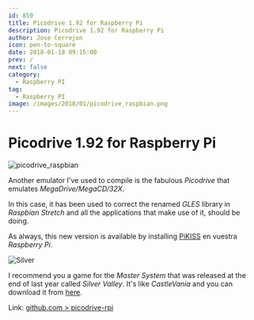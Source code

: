 ```yaml
---
id: 859
title: Picodrive 1.92 for Raspberry Pi
description: Picodrive 1.92 for Raspberry Pi
author: Jose Cerrejon
icon: pen-to-square
date: 2018-01-18 09:15:00
prev: /
next: false
category:
  - Raspberry PI
tag:
  - Raspberry PI
image: /images/2018/01/picodrive_raspbian.png
---
```


# Picodrive 1.92 for Raspberry Pi

![picodrive_raspbian](/images/2018/01/picodrive_raspbian.png)

Another emulator I've used to compile is the fabulous *Picodrive* that emulates *MegaDrive/MegaCD/32X*.

In this case, it has been used to correct the renamed *GLES* library in *Raspbian Stretch* and all the applications that make use of it, should be doing.

As always, this new version is available by installing [PiKISS](https://github.com/jmcerrejon/PiKISS) en vuestra *Raspberry Pi*.

![Silver](/images/2018/01/silver_valley.png)

I recommend you a game for the *Master System* that was released  at the end of last year called *Silver Valley*. It's like *CastleVania* and you can download it from [here](http://www.smspower.org/Homebrew/SilverValley-SMS).

Link: [github.com > picodrive-rpi](https://github.com/Chips-fr/picodrive-rpi)